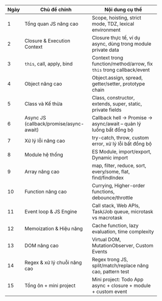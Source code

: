 | Ngày | Chủ đề chính                            | Nội dung cụ thể                                                      |
| ---- | --------------------------------------- | -------------------------------------------------------------------- |
| 1    | Tổng quan JS nâng cao                   | Scope, hoisting, strict mode, TDZ, lexical environment               |
| 2    | Closure & Execution Context             | Closure thực tế, ví dụ async, dùng trong module private data         |
| 3    | `this`, call, apply, bind               | Context trong function/method/arrow, fix `this` trong callback/event |
| 4    | Object nâng cao                         | Object.assign, spread, getter/setter, prototype chain                |
| 5    | Class và Kế thừa                        | Class, constructor, extends, super, static, private fields           |
| 6    | Async JS (callback/promise/async-await) | Callback hell → Promise → async/await – quản lý luồng bất đồng bộ    |
| 7    | Xử lý lỗi nâng cao                      | try-catch, throw, custom error, xử lý lỗi bất đồng bộ                |
| 8    | Module hệ thống                         | ES Module, import/export, Dynamic import                             |
| 9    | Array nâng cao                          | map, filter, reduce, sort, every/some, flat, find/findIndex          |
| 10   | Function nâng cao                       | Currying, Higher-order functions, debounce/throttle                  |
| 11   | Event loop & JS Engine                  | Call stack, Web APIs, Task/Job queue, microtask vs macrotask         |
| 12   | Memoization & Hiệu năng                 | Cache function, lazy evaluation, time complexity                     |
| 13   | DOM nâng cao                            | Virtual DOM, MutationObserver, Custom Events                         |
| 14   | Regex & xử lý chuỗi nâng cao            | Regex trong JS, split/match/replace nâng cao, pattern test           |
| 15   | Tổng ôn + mini project                  | Mini project: Todo App async + closure + module + custom event       |
